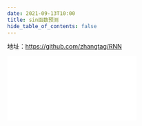 ```yaml
---
date: 2021-09-13T10:00
title: sin函数预测
hide_table_of_contents: false
---
```


地址：https://github.com/zhangtag/RNN

<div class="bilibili">
    <iframe src="//player.bilibili.com/player.html?aid=468340138&bvid=BV1u5411m7iU&cid=581178084&page=1&high_quality=1" 
    scrolling="no" border="0" frameborder="no" framespacing="0" allowfullscreen="true"> </iframe>
</div>

